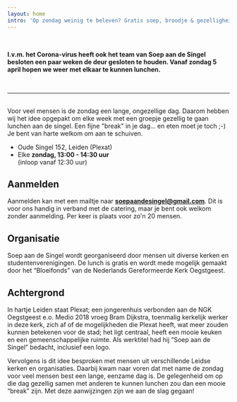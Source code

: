 ```yaml
---
layout: home
intro: 'Op zondag weinig te beleven? Gratis soep, broodje & gezelligheid!'
---
```

<br/>

**I.v.m. het Corona-virus heeft ook het team van Soep aan de Singel besloten een paar weken de deur gesloten te houden. Vanaf zondag 5 april hopen we weer met elkaar te kunnen lunchen.**

<br/>

***

<br/>
Voor veel mensen is de zondag een lange, ongezellige dag. Daarom hebben wij het idee opgepakt om elke week met een groepje gezellig te gaan lunchen aan de singel. Een fijne "break" in je dag... en eten moet je toch ;-) Je bent van
harte welkom om aan te schuiven.

* Oude Singel 152, Leiden (Plexat)
* Elke **zondag, 13:00 - 14:30 uur** \
  (inloop vanaf 12:30 uur)

## Aanmelden

Aanmelden kan met een mailtje naar **[soepaandesingel@gmail.com](mailto:soepaandesingel@gmail.com)**. Dit is voor ons handig in verband met de catering, maar je bent ook welkom zonder aanmelding. Per keer is plaats voor zo'n 20 mensen.

## Organisatie

Soep aan de Singel wordt georganiseerd door mensen uit diverse kerken en studentenverenigingen. De lunch is gratis en wordt mede mogelijk gemaakt door het “Bloeifonds” van de Nederlands Gereformeerde Kerk Oegstgeest.

## Achtergrond

In hartje Leiden staat Plexat; een jongerenhuis verbonden aan de NGK Oegstgeest e.o. Medio 2018 vroeg Bram Dijkstra, toenmalig kerkelijk werker in deze kerk, zich af of de mogelijkheden die Plexat heeft, wat meer zouden
kunnen betekenen voor de stad; het ligt centraal, heeft een mooie keuken en
een gemeenschappelijke ruimte. Als werktitel had hij “Soep aan de Singel”
bedacht, inclusief een logo.

Vervolgens is dit idee besproken met mensen uit verschillende Leidse kerken en organisaties. Daarbij kwam naar voren dat met name de zondag voor veel mensen best een lange, eenzame dag is. De gelegenheid om op die dag gezellig samen
met anderen te kunnen lunchen zou dan een mooie “break” zijn. Met deze
aanwijzingen zijn we aan de slag gegaan!